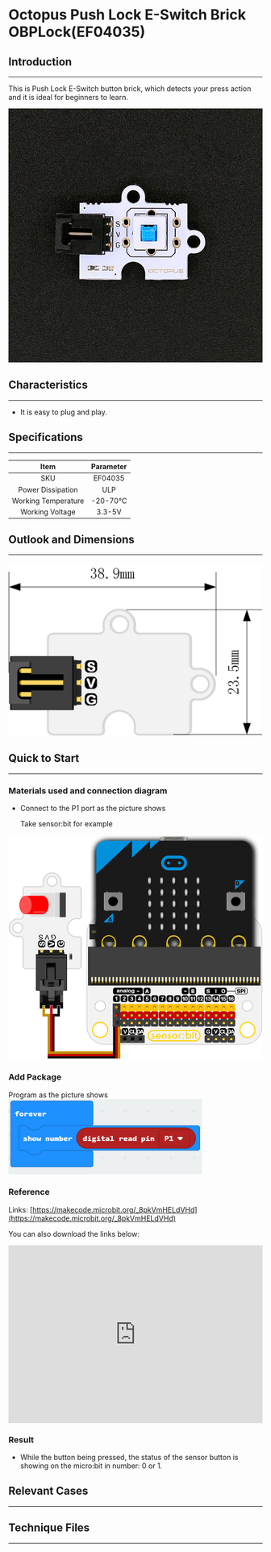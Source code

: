 # Octopus Push Lock E-Switch Brick OBPLock(EF04035)

## Introduction
---
This is Push Lock E-Switch button brick, which detects your press action and it is ideal for beginners to learn.

 ![](./images/SMeQQyr.jpg)

## Characteristics
---
- It is easy to plug and play.


## Specifications
---

Item | Parameter 
:-: | :-: 
SKU|EF04035
Power Dissipation|ULP
Working Temperature|-20-70℃
Working Voltage|3.3-5V

## Outlook and Dimensions
---
 ![](./images/IYYxw8r.png)

## Quick to Start
---

### Materials used and connection diagram

- Connect to the P1 port as the picture shows

  Take sensor:bit for example

![](./images/tUcPhzM.png)

### Add Package

Program as the picture shows
![](./images/gkU4VNN.png)

### Reference

Links: [https://makecode.microbit.org/_8pkVmHELdVHd](https://makecode.microbit.org/_8pkVmHELdVHd)

You can also download the links below:

<div style="position:relative;height:0;padding-bottom:70%;overflow:hidden;"><iframe style="position:absolute;top:0;left:0;width:100%;height:100%;" src="https://makecode.microbit.org/#pub:_8pkVmHELdVHd" frameborder="0" sandbox="allow-popups allow-forms allow-scripts allow-same-origin"></iframe></div>  


### Result
- While the button being pressed, the status of the sensor button is showing on the micro:bit in number: 0 or 1.

## Relevant Cases
---

## Technique Files
---
